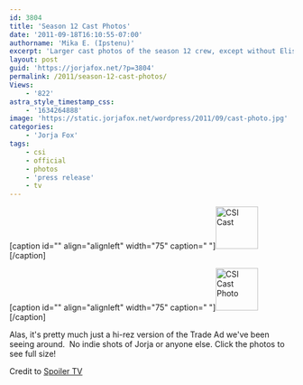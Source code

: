 ```yaml
---
id: 3804
title: 'Season 12 Cast Photos'
date: '2011-09-18T16:10:55-07:00'
authorname: 'Mika E. (Ipstenu)'
excerpt: 'Larger cast photos of the season 12 crew, except without Elisabeth Harnois for some reason...'
layout: post
guid: 'https://jorjafox.net/?p=3804'
permalink: /2011/season-12-cast-photos/
Views:
    - '822'
astra_style_timestamp_css:
    - '1634264888'
image: 'https://static.jorjafox.net/wordpress/2011/09/cast-photo.jpg'
categories:
    - 'Jorja Fox'
tags:
    - csi
    - official
    - photos
    - 'press release'
    - tv
---
```


[caption id="" align="alignleft" width="75" caption="&nbsp;"]<a href="https://jorjafox.net/gallery/tv/csi/pub/s12/stills/0001-cast.jpg"><img title="CSI Cast" src="https://jorjafox.net/gallery/cache/tv/csi/pub/s12/stills/0001-cast_200_cw200_ch200_thumb.jpg" alt="CSI Cast" width="75" height="75" /></a>[/caption]

[caption id="" align="alignleft" width="75" caption="&nbsp;"]<a href="https://jorjafox.net/gallery/tv/csi/pub/s12/stills/0002-cast.jpg"><img title="CSI Cast Photo" src="https://jorjafox.net/gallery/cache/tv/csi/pub/s12/stills/0002-cast_200_cw200_ch200_thumb.jpg" alt="CSI Cast Photo" width="75" height="75" /></a>[/caption]

Alas, it's pretty much just a hi-rez version of the Trade Ad we've been seeing around. &nbsp;No indie shots of Jorja or anyone else.  Click the photos to see full size!

Credit to <a href="http://www.spoilertv.com/2011/09/csi-las-vegas-season-12-new-promotional.html">Spoiler TV</a>
